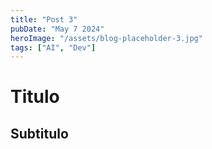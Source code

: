 ```yaml
---
title: "Post 3"
pubDate: "May 7 2024"
heroImage: "/assets/blog-placeholder-3.jpg"
tags: ["AI", "Dev"]
---
```




# Titulo

## Subtitulo